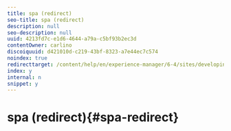 ```yaml
---
title: spa (redirect)
seo-title: spa (redirect)
description: null
seo-description: null
uuid: 4213fd7c-e1d6-4644-a79a-c5bf93b2ec3d
contentOwner: carlino
discoiquuid: d421010d-c219-43bf-8323-a7e44ec7c574
noindex: true
redirecttarget: /content/help/en/experience-manager/6-4/sites/developing/using/reference-materials
index: y
internal: n
snippet: y
---
```


# spa (redirect){#spa-redirect}

